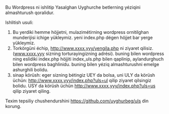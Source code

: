 Bu Wordpress ni ishlitip Yasalghan Uyghurche betlerning yéziqini almashturush qoralidur.

Ishlitish usuli:

1. Bu yerdiki hemme höjjetni, mulazimétirning wordpress ornitilghan munderijisi ichige yükleymiz. yeni index.php dégen höjjet bar yerge yükleymiz. 
2. Torkörgüni échip, http://www.xxxx.yyy/yengila.php ni ziyaret qilisiz.(www.xxxx.yyy sizning torturayingizning adrési). buning bilen wordpress ning eslidiki index.php höjjiti index_uls.php bilen qaplinip, aylandurghuch bilen wordpress baghlinidu. buning bilen yéziq almashturushni emelge ashurghili bolidu.
3. sinap körüsh:
eger sizning bétingiz UEY da bolsa, uni ULY da körüsh üchün: http://www.xxxx.yyy/index.php?uls=ul qilip ziyaret qilsingiz bolidu. USY da körüsh üchün http://www.xxxx.yyy/index.php?uls=us qilip ziyaret qiling.

Texim tepsiliy chushendurshini https://github.com/uyghurbeg/uls din korung.
